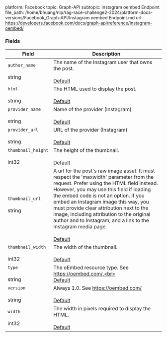 platform: Facebook
topic: Graph-API
subtopic: Instagram oembed Endpoint
file_path: /home/bhuang/nlp/rag-race-challenge2-2024/platform-docs-versions/Facebook_Graph-API/Instagram oembed Endpoint.md
url: https://developers.facebook.com/docs/graph-api/reference/instagram-oembed/


### Fields

| Field | Description |
| --- | --- |
| `author_name`<br><br>string | The name of the Instagram user that owns the post.<br><br>[Default](https://developers.facebook.com/docs/graph-api/using-graph-api/#fields) |
| `html`<br><br>string | The HTML used to display the post.<br><br>[Default](https://developers.facebook.com/docs/graph-api/using-graph-api/#fields) |
| `provider_name`<br><br>string | Name of the provider (Instagram)<br><br>[Default](https://developers.facebook.com/docs/graph-api/using-graph-api/#fields) |
| `provider_url`<br><br>string | URL of the provider (Instagram)<br><br>[Default](https://developers.facebook.com/docs/graph-api/using-graph-api/#fields) |
| `thumbnail_height`<br><br>int32 | The height of the thumbnail.<br><br>[Default](https://developers.facebook.com/docs/graph-api/using-graph-api/#fields) |
| `thumbnail_url`<br><br>string | A url for the post's raw image asset. It must respect the 'maxwidth' parameter from the request. Prefer using the HTML field instead. However, you may use this field if loading the embed code is not an option. If you embed an Instagram image this way, you must provide clear attribution next to the image, including attribution to the original author and to Instagram, and a link to the Instagram media page.<br><br>[Default](https://developers.facebook.com/docs/graph-api/using-graph-api/#fields) |
| `thumbnail_width`<br><br>int32 | The width of the thumbnail.<br><br>[Default](https://developers.facebook.com/docs/graph-api/using-graph-api/#fields) |
| `type`<br><br>string | The oEmbed resource type. See https://oembed.com/.<br><br>[Default](https://developers.facebook.com/docs/graph-api/using-graph-api/#fields) |
| `version`<br><br>string | Always 1.0. See https://oembed.com/<br><br>[Default](https://developers.facebook.com/docs/graph-api/using-graph-api/#fields) |
| `width`<br><br>int32 | The width in pixels required to display the HTML.<br><br>[Default](https://developers.facebook.com/docs/graph-api/using-graph-api/#fields) |